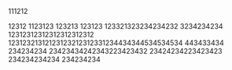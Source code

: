 111212

12312
1123123
123213
123123
123321323234234232
3234234234
12312312312312312312312
12312321312123123212312331234434344534534534
443433434
234234234
23423434242343223423432
23424234223423423
234234234234
234234234
